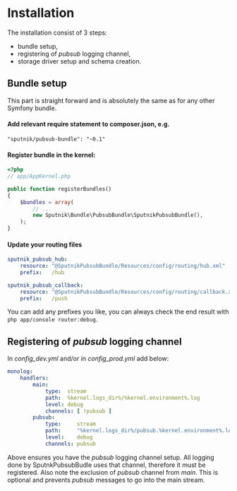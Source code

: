 # Installation

The installation consist of 3 steps:

 - bundle setup,
 - registering of _pubsub_ logging channel,
 - storage driver setup and schema creation.

## Bundle setup

This part is straight forward and is absolutely the same as for any other Symfony bundle.

#### Add relevant require statement to composer.json, e.g.

    "sputnik/pubsub-bundle": "~0.1"
    
#### Register bundle in the kernel:

```php
<?php
// app/AppKernel.php

public function registerBundles()
{
    $bundles = array(
        // ...
        new Sputnik\Bundle\PubsubBundle\SputnikPubsubBundle(),
    );
}
```

#### Update your routing files

```yaml
sputnik_pubsub_hub:
    resource: "@SputnikPubsubBundle/Resources/config/routing/hub.xml"
    prefix:   /hub

sputnik_pubsub_callback:
    resource: "@SputnikPubsubBundle/Resources/config/routing/callback.xml"
    prefix:   /push
```

You can add any prefixes you like, you can always check the end result with `php app/console router:debug`.

## Registering of _pubsub_ logging channel

In _config_dev.yml_ and/or in _config_prod.yml_ add below:

```yaml
monolog:
    handlers:
        main:
            type:  stream
            path:  %kernel.logs_dir%/%kernel.environment%.log
            level: debug
            channels: [ !pubsub ]
        pubsub:
            type:     stream
            path:     "%kernel.logs_dir%/pubsub.%kernel.environment%.log"
            level:    debug
            channels: pubsub
```

Above ensures you have the _pubsub_ logging channel setup. All logging done by SputnkPubsubBudle uses that channel,
therefore it must be registered. Also note the exclusion of _pubsub_ channel from _main_. This is optional and prevents
_pubsub_ messages to go into the main stream.
